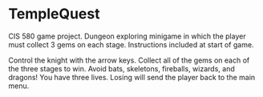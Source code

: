 # TempleQuest
CIS 580 game project. Dungeon exploring minigame in which the player must collect 3 gems on each stage. Instructions included at start of game. 

Control the knight with the arrow keys. Collect all of the gems on each of the three stages to win. Avoid bats, skeletons, fireballs, wizards, and dragons! 
You have three lives. Losing will send the player back to the main menu.
